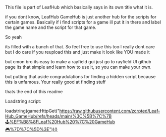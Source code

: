 This file is part of LeafHub which basically
says in its own title what it is.

if you dont know, LeafHub GameHub is just another hub
for the scripts for certain games. Basically if
i find scripts for a game ill put it in there and label
the game name and the script for that game.

So yeah

its filled with a bunch of that. So feel free to use this too
I really dont care but I do care if you
reupload this and just make it look like
YOU made it

but cmon bro its easy to make a rayfield gui
just go to rayfield UI github page its that simple and learn
how to use it, so you can make your own.

but putting that aside congradulations for finding a hidden
script because this is unfamous. Your really good at finding stuff

thats the end of this readme

Loadstring script:

loadstring(game:HttpGet("https://raw.githubusercontent.com/zcrpted/Leaf-Hub_GameHub/refs/heads/main/%3C%5B%7C%7B🕹%EF%B8%8FLeaf%20Hub%20%7C%20GameHub🎮%7D%7C%5D%3E"))()
